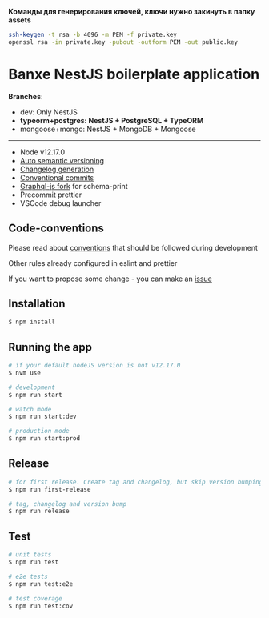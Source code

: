 **Команды для генерирования ключей, ключи нужно закинуть в папку assets**
```bash
ssh-keygen -t rsa -b 4096 -m PEM -f private.key
openssl rsa -in private.key -pubout -outform PEM -out public.key
```

# Banxe NestJS boilerplate application

**Branches**:
- dev: Only NestJS
- **typeorm+postgres: NestJS + PostgreSQL + TypeORM**
- mongoose+mongo: NestJS + MongoDB + Mongoose
---
* Node v12.17.0
* [Auto semantic versioning](https://semver.org/)
* [Changelog generation](https://github.com/conventional-changelog/standard-version)
* [Conventional commits](https://www.conventionalcommits.org/en/v1.0.0-beta.3/)
* [Graphql-js fork](https://gitlab.i-link.pro/i-link-public/graphql-js) for schema-print
* Precommit prettier
* VSCode debug launcher

## Code-conventions

Please read about [conventions](https://gitlab.i-link.pro/banxe/banxe-boilerplate/-/wikis/Conventions) that should be followed during development

Other rules already configured in eslint and prettier

If you want to propose some change - you can make an [issue](https://gitlab.i-link.pro/banxe/banxe-boilerplate/-/issues/new?issue%5Bassignee_id%5D=&issue%5Bmilestone_id%5D=)

## Installation

```bash
$ npm install
```

## Running the app

```bash
# if your default nodeJS version is not v12.17.0
$ nvm use 

# development
$ npm run start

# watch mode
$ npm run start:dev

# production mode
$ npm run start:prod
```

## Release

```bash
# for first release. Create tag and changelog, but skip version bumping
$ npm run first-release

# tag, changelog and version bump
$ npm run release
```

## Test

```bash
# unit tests
$ npm run test

# e2e tests
$ npm run test:e2e

# test coverage
$ npm run test:cov
```
